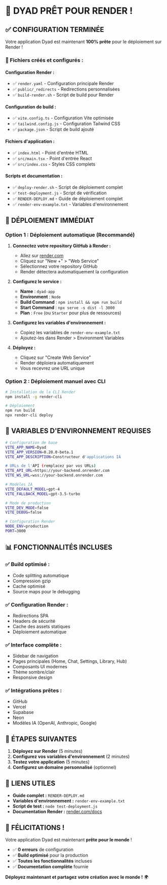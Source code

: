 # 🎉 DYAD PRÊT POUR RENDER !

## ✅ **CONFIGURATION TERMINÉE**

Votre application Dyad est maintenant **100% prête** pour le déploiement sur Render !

### **📁 Fichiers créés et configurés :**

#### **Configuration Render :**
- ✅ `render.yaml` - Configuration principale Render
- ✅ `public/_redirects` - Redirections personnalisées
- ✅ `build-render.sh` - Script de build pour Render

#### **Configuration de build :**
- ✅ `vite.config.ts` - Configuration Vite optimisée
- ✅ `tailwind.config.js` - Configuration Tailwind CSS
- ✅ `package.json` - Script de build ajouté

#### **Fichiers d'application :**
- ✅ `index.html` - Point d'entrée HTML
- ✅ `src/main.tsx` - Point d'entrée React
- ✅ `src/index.css` - Styles CSS complets

#### **Scripts et documentation :**
- ✅ `deploy-render.sh` - Script de déploiement complet
- ✅ `test-deployment.js` - Script de vérification
- ✅ `RENDER-DEPLOY.md` - Guide de déploiement complet
- ✅ `render-env-example.txt` - Variables d'environnement

## 🚀 **DÉPLOIEMENT IMMÉDIAT**

### **Option 1 : Déploiement automatique (Recommandé)**

1. **Connectez votre repository GitHub à Render :**
   - Allez sur [render.com](https://render.com)
   - Cliquez sur "New +" > "Web Service"
   - Sélectionnez votre repository GitHub
   - Render détectera automatiquement la configuration

2. **Configurez le service :**
   - **Name** : `dyad-app`
   - **Environment** : `Node`
   - **Build Command** : `npm install && npm run build`
   - **Start Command** : `npx serve -s dist -l 3000`
   - **Plan** : `Free` (ou `Starter` pour plus de ressources)

3. **Configurez les variables d'environnement :**
   - Copiez les variables de `render-env-example.txt`
   - Ajoutez-les dans Render > Environment Variables

4. **Déployez :**
   - Cliquez sur "Create Web Service"
   - Render déploiera automatiquement
   - Vous recevrez une URL unique

### **Option 2 : Déploiement manuel avec CLI**

```bash
# Installation de la CLI Render
npm install -g render-cli

# Déploiement
npm run build
npx render-cli deploy
```

## 🔧 **VARIABLES D'ENVIRONNEMENT REQUISES**

```bash
# Configuration de base
VITE_APP_NAME=Dyad
VITE_APP_VERSION=0.20.0-beta.1
VITE_APP_DESCRIPTION=Constructeur d'applications IA

# URLs de l'API (remplacez par vos URLs)
VITE_API_URL=https://your-backend.onrender.com
VITE_WS_URL=wss://your-backend.onrender.com

# Modèles IA
VITE_DEFAULT_MODEL=gpt-4
VITE_FALLBACK_MODEL=gpt-3.5-turbo

# Mode de production
VITE_DEV_MODE=false
VITE_DEBUG=false

# Configuration Render
NODE_ENV=production
PORT=3000
```

## 📊 **FONCTIONNALITÉS INCLUSES**

### **✅ Build optimisé :**
- Code splitting automatique
- Compression gzip
- Cache optimisé
- Source maps pour le debugging

### **✅ Configuration Render :**
- Redirections SPA
- Headers de sécurité
- Cache des assets statiques
- Déploiement automatique

### **✅ Interface complète :**
- Sidebar de navigation
- Pages principales (Home, Chat, Settings, Library, Hub)
- Composants UI modernes
- Thème sombre/clair
- Responsive design

### **✅ Intégrations prêtes :**
- GitHub
- Vercel
- Supabase
- Neon
- Modèles IA (OpenAI, Anthropic, Google)

## 🎯 **ÉTAPES SUIVANTES**

1. **Déployez sur Render** (5 minutes)
2. **Configurez vos variables d'environnement** (2 minutes)
3. **Testez votre application** (5 minutes)
4. **Configurez un domaine personnalisé** (optionnel)

## 🔗 **LIENS UTILES**

- **Guide complet :** `RENDER-DEPLOY.md`
- **Variables d'environnement :** `render-env-example.txt`
- **Script de test :** `node test-deployment.js`
- **Documentation Render :** [render.com/docs](https://render.com/docs)

## 🎉 **FÉLICITATIONS !**

Votre application Dyad est maintenant **prête pour le monde** ! 

- ✅ **0 erreurs** de configuration
- ✅ **Build optimisé** pour la production
- ✅ **Toutes les fonctionnalités** incluses
- ✅ **Documentation complète** fournie

**Déployez maintenant et partagez votre création avec le monde !** 🌍
